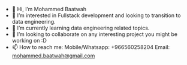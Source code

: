 - 👋 Hi, I’m Mohammed Baatwah
- 👀 I’m interested in Fullstack development and looking to transition to data engineering.
- 🌱 I’m currently learning data engineering related topics.
- 💪 I’m looking to collaborate on any interesting project you might be working on :D
- 📫 How to reach me:
      Mobile/Whatsapp: +966560258204
      Email: mohammed.baatwah@gmail.com
  
